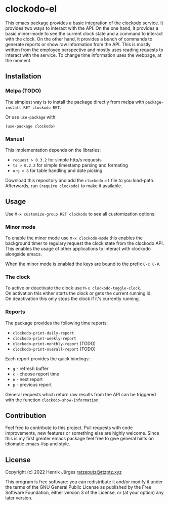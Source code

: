 # clockodo-el

This emacs package provides a basic integration of the [clockodo](https://clockodo.com/)
service. It provides two ways to interact with the API. On the one hand, it provides
a basic minor-mode to see the current clock state and a command to interact with the clock.
On the other hand, it provides a bunch of commands to generate reports or show raw information
from the API. This is mostly written from the employee perspective and mostly uses reading 
requests to interact with the service. To change time information uses the webpage, at the moment. 

## Installation

### Melpa (TODO)

The simplest way is to install the package directly from melpa with
`package-install RET clockodo RET`. 

Or use `use-package` with:
```emacs-lisp
(use-package clockodo)
```

### Manual

This implementation depends on the libraries:
  * `request > 0.3.2` for simple http/s requests
  * `ts > 0.2.2` for simple timestamp parsing and formating
  * `org > 8` for table handling and date picking

Download this repository and add the `clockodo.el` file to you load-path.
Afterwards, run `(require clockodo)` to make it available.

## Usage

Use `M-x customize-group RET clockodo` to see all customization options.

### Minor mode

To enable the minor mode use `M-x clockodo-mode` this enables the background timer
to regulary request the clock state from the clockodo API. This enables the usage of other
applications to interact with clockodo alongside emacs.

When the minor mode is enabled the keys are bound to the prefix `C-c C-#`. 

### The clock

To active or deactivate the clock use `M-x clockodo-toggle-clock`.  
On activation this either starts the clock or gets the current running id.  
On deactivation this only stops the clock if it's currently running.

### Reports

The package provides the following time reports:

  * `clockodo-print-daily-report`
  * `clockodo-print-weekly-report`
  * `clockodo-print-monthly-report` (TODO)
  * `clockodo-print-overall-report` (TODO)

Each report provides the quick bindings:

  * `g` - refresh buffer
  * `c` - choose report time
  * `n` - next report
  * `p` - previous report

General requests which return raw results from the API can be triggered with
the function `clockodo-show-information`.

## Contribution

Feel free to contribute to this project. Pull requests with code improvements,
new features or something else are highly welcome. Since this is my first greater emacs
package feel free to give general hints on idiomatic emacs-lisp and style. 

## License

Copyright (c) 2022 Henrik Jürges <ratzeputz@rtzptz.xyz>

This program is free software: you can redistribute it and/or modify
it under the terms of the GNU General Public License as published by
the Free Software Foundation, either version 3 of the License, or
(at your option) any later version.
